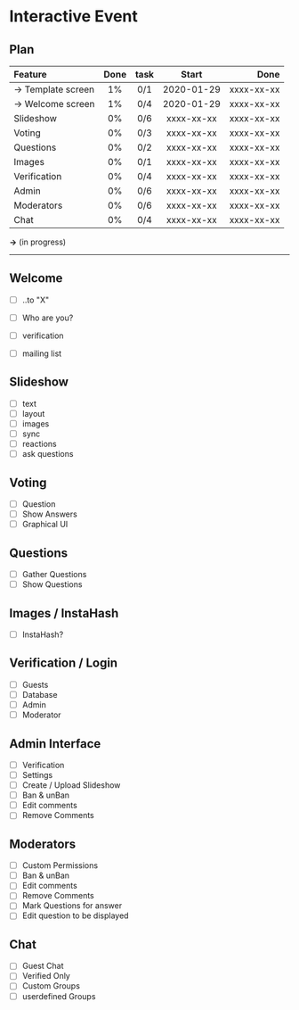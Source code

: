 # Interactive Event

## **Plan**


| Feature            | Done  | task  |   Start    |       Done |
| :----------------- | :---: | :---: | :--------: | ---------: |
| -> Template screen |  1%   |  0/1  | 2020-01-29 | xxxx-xx-xx |
| -> Welcome screen  |  1%   |  0/4  | 2020-01-29 | xxxx-xx-xx |
| Slideshow          |  0%   |  0/6  | xxxx-xx-xx | xxxx-xx-xx |
| Voting             |  0%   |  0/3  | xxxx-xx-xx | xxxx-xx-xx |
| Questions          |  0%   |  0/2  | xxxx-xx-xx | xxxx-xx-xx |
| Images             |  0%   |  0/1  | xxxx-xx-xx | xxxx-xx-xx |
| Verification       |  0%   |  0/4  | xxxx-xx-xx | xxxx-xx-xx |
| Admin              |  0%   |  0/6  | xxxx-xx-xx | xxxx-xx-xx |
| Moderators         |  0%   |  0/6  | xxxx-xx-xx | xxxx-xx-xx |
| Chat               |  0%   |  0/4  | xxxx-xx-xx | xxxx-xx-xx |
**->** (in progress)
_____

## Welcome
- [ ] ..to "X"
- [ ] Who are you?
- [ ] verification
- [ ] mailing list


## Slideshow
- [ ] text
- [ ] layout
- [ ] images
- [ ] sync
- [ ] reactions
- [ ] ask questions

## Voting
- [ ] Question
- [ ] Show Answers
- [ ] Graphical UI

## Questions
- [ ] Gather Questions
- [ ] Show Questions

## Images / InstaHash
- [ ] InstaHash?

## Verification / Login
- [ ] Guests
- [ ] Database
- [ ] Admin
- [ ] Moderator

## Admin Interface
- [ ] Verification
- [ ] Settings
- [ ] Create / Upload Slideshow
- [ ] Ban & unBan
- [ ] Edit comments
- [ ] Remove Comments

## Moderators
- [ ] Custom Permissions
- [ ] Ban & unBan
- [ ] Edit comments
- [ ] Remove Comments
- [ ] Mark Questions for answer
- [ ] Edit question to be displayed

## Chat
- [ ] Guest Chat
- [ ] Verified Only
- [ ] Custom Groups
- [ ] userdefined Groups
